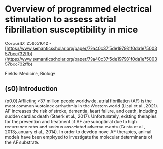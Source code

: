 # Overview of programmed electrical stimulation to assess atrial fibrillation susceptibility in mice

CorpusID: 258051612 - [https://www.semanticscholar.org/paper/79a40c37f5de197931f0da1e7500357bcc732ffb](https://www.semanticscholar.org/paper/79a40c37f5de197931f0da1e7500357bcc732ffb)

Fields: Medicine, Biology

## (s0) Introduction
(p0.0) Afflicting >37 million people worldwide, atrial fibrillation (AF) is the most common sustained arrhythmia in the Western world (Lippi et al., 2021). AF increases the risk of stroke, dementia, heart failure, and death, including sudden cardiac death (Staerk et al., 2017). Unfortunately, existing therapies for the prevention and treatment of AF are suboptimal due to high recurrence rates and serious associated adverse events (Gupta et al., 2013;January et al., 2014). In order to develop novel AF therapies, animal models have been employed to investigate the molecular determinants of the AF substrate.

